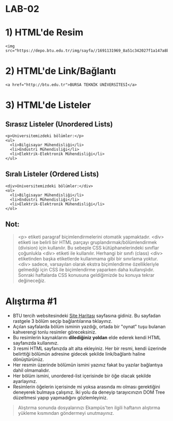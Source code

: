 # LAB-02

# 1) HTML'de Resim
```
<img src="https://depo.btu.edu.tr/img/sayfa//1691131969_8a51c342027f1a147a8b.png">
```

# 2) HTML'de Link/Bağlantı
```
<a href="http://btu.edu.tr">BURSA TEKNİK ÜNİVERSİTESİ</a>
```

# 3) HTML'de Listeler
## Sırasız Listeler (Unordered Lists)
```
<p>Üniversitemizdeki bölümler:</p>
<ul>
  <li>Bilgisayar Mühendisliği</li>
  <li>Endüstri Mühendisliği</li>
  <li>Elektrik-Elektronik Mühendisliği</li>
</ul>
```
## Sıralı Listeler (Ordered Lists)
```
<div>Üniversitemizdeki bölümler:</div>
<ol>
  <li>Bilgisayar Mühendisliği</li>
  <li>Endüstri Mühendisliği</li>
  <li>Elektrik-Elektronik Mühendisliği</li>
</ol>
```
## Not:
> \<p> etiketi paragraf biçimlendirmelerini otomatik yapmaktadır. \<div> etiketi ise belirli bir HTML parçayı gruplandırmak/bölümlendirmek (division) için kullanılır. Bu sebeple CSS kütüphanelerindeki sınıflar çoğunlukla \<div> etiketi ile kullanılır.
> Herhangi bir sınıfı (class) \<div> etiketinden başka etiketlerde kullanmama gibi bir sınırlama yoktur. \<div> sadece, varsayılan olarak ekstra biçimlendirme özellikleriyle gelmediği için CSS ile biçimlendirme yaparken daha kullanışlıdır.
> Sonraki haftalarda CSS konusuna geldiğimizde bu konuya tekrar değineceğiz.

# Alıştırma #1
- BTU tercih websitesindeki [Site Haritası](https://tercih.btu.edu.tr/tr/sayfa/sitemap) sayfasına gidiniz. Bu sayfadan rastgele 3 bölüm seçip bağlantılarına tıklayınız.
- Açılan sayfalarda bölüm isminin yazdığı, ortada bir "oynat" tuşu bulanan kahverengi tonlu resimler göreceksiniz.
- Bu resimlerin kaynaklarını **dilediğiniz yoldan** elde ederek kendi HTML sayfanızda kullanınız.
- 3 resmi HTML sayfanızda alt alta ekleyiniz. Her bir resmi, kendi üzerinde belirttiği bölümün adresine gidecek şekilde link/bağlantı haline dönüştürünüz.
- Her resmin üzerinde bölümün ismini yazınız fakat bu yazılar bağlantıya dahil olmamalıdır.
- Her bölüm ismini, unordered-list içerisinde bir öğe olacak şekilde ayarlayınız.
- Resimlerin öğelerin içerisinde mi yoksa arasında mı olması gerektiğini deneyerek bulmaya çalışınız. İki yolu da deneyip tarayıcınızın DOM Tree düzeltmesi yapıp yapmadığını gözlemleyiniz.
> Alıştırma sonunda dosyalarınızı Ekampüs'ten ilgili haftanın alıştırma yükleme kısmından göndermeyi unutmayınız.
